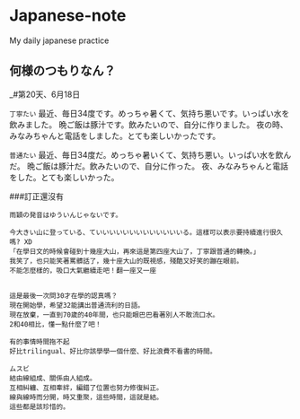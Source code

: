 
# Japanese-note
My daily japanese practice

## 何様のつもりなん？


_#第20天、6月18日

```丁寧たい```
最近、毎日34度です。めっちゃ暑くて、気持ち悪いです。いっぱい水を飲みました。
晩ご飯は豚汁です。飲みたいので、自分に作りました。
夜の時、みなみちゃんと電話をしました。とても楽しいかったです。

```普通たい```
最近、毎日34度だ。めっちゃ暑いくて、気持ち悪い。いっぱい水を飲んだ。
晩ご飯は豚汁だ。飲みたいので、自分に作った。
夜、みなみちゃんと電話をした。とても楽しいかった。

###訂正還沒有

```
雨穎の発音はゆういんじゃないです。
```

```
今大きい山に登っている、ていいいいいいいいいいいいいる。這樣可以表示要持續進行很久嗎? XD
「在學日文的時候會碰到十幾座大山，再來這是第四座大山了，丁寧跟普通的轉換。」
我笑了，也只能笑著罵髒話了，幾十座大山的既視感，殘酷又好笑的蹦在眼前。
不能怎麼樣的，吸口大氣繼續走吧！翻一座又一座


這是最後一次問30才在學的認真嗎？
現在開始學，希望32能講出普通流利的日語。
現在放棄，一直到70歲的40年間，也只能眼巴巴看著別人不敢流口水。
2和40相比，懂一點什麼了吧！

有的事情時間拖不起
好比trilingual、好比你該學學一個什麼、好比浪費不看書的時間。

ムスビ
結由線組成、關係由人組成。
互相糾纏、互相牽絆，編錯了位置也努力修復糾正。
線與線時而分開，時又重聚，這些時間，這就是結。
這些都是該珍惜的。

```





